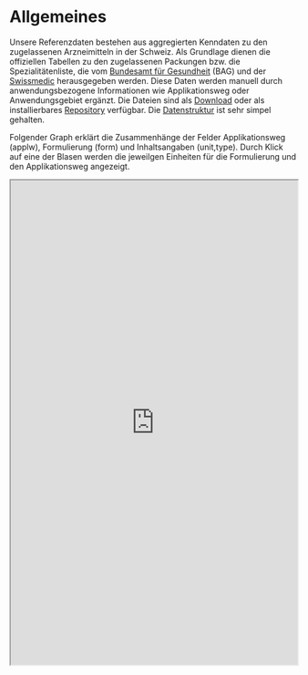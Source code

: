 # Allgemeines

Unsere Referenzdaten bestehen aus aggregierten Kenndaten zu den zugelassenen Arzneimitteln
in der Schweiz. Als Grundlage dienen die offiziellen Tabellen zu den zugelassenen
Packungen bzw. die Spezialitätenliste, die vom [Bundesamt für Gesundheit](https://www.bag.admin.ch) (BAG) und
der [Swissmedic](https://www.swissmedic.ch) herausgegeben werden. Diese Daten werden manuell durch anwendungsbezogene
Informationen wie Applikationsweg oder Anwendungsgebiet ergänzt. Die Dateien sind als
[Download](docs/einleitung?id=download) oder als installierbares [Repository](https://epha.ch/datensatz/#/docs/einleitung?id=repository)
verfügbar. Die [Datenstruktur](https://epha.ch/datensatz/#/docs/einleitung?id=datenstruktur) ist sehr simpel gehalten.

Folgender Graph erklärt die Zusammenhänge der Felder Applikationsweg (applw), Formulierung
(form) und Inhaltsangaben (unit,type). Durch Klick auf eine der Blasen werden die
jeweilgen Einheiten für die Formulierung und den Applikationsweg angezeigt.


<iframe src="https://epha.ch/datensatz/docs/bubble.html" width="100%" height="850px">
  ![Bubble](https://epha.ch/datensatz/assets/png/bubbles.png)
</iframe>
